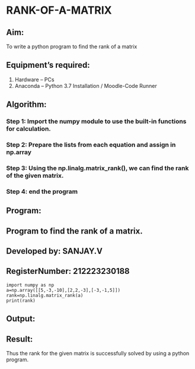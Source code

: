 # RANK-OF-A-MATRIX
## Aim:
To write a python program to find the rank of a matrix
## Equipment’s required:
1. 	Hardware – PCs
2. 	Anaconda – Python 3.7 Installation / Moodle-Code Runner
## Algorithm:
### Step 1: Import the numpy module to use the built-in functions for calculation.

### Step 2: Prepare the lists from each equation and assign in np.array

### Step 3: Using the np.linalg.matrix_rank(), we can find the rank of the given matrix.

### Step 4: end the program
## Program:
## Program to find the rank of a matrix.
## Developed by: SANJAY.V
## RegisterNumber: 212223230188
```
import numpy as np
a=np.array([[5,-3,-10],[2,2,-3],[-3,-1,5]])
rank=np.linalg.matrix_rank(a)
print(rank)
```
## Output:
## Result:
Thus the rank for the given matrix is successfully solved by  using a python program.

